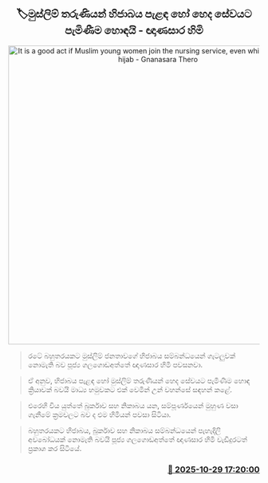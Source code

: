 <p align='center'><b><h2 align='center' title='It is a good act if Muslim young women join the nursing service, even while wearing the hijab - Gnanasara Thero'>🏷මුස්ලිම් තරුණියන් හිජාබය පැළඳ හෝ හෙද සේවයට පැමිණීම හොඳයි - ඥාණසාර හිමි</h2></b></p>
<p align='center'><img src='https://helakuru.sgp1.cdn.digitaloceanspaces.com/esana/images/lib/ganasara-jkm.jpg' width='600' alt='It is a good act if Muslim young women join the nursing service, even while wearing the hijab - Gnanasara Thero'></p>

> රටේ බහුතරයකට මුස්ලිම් ජනතාවගේ හිජාබය සම්බන්ධයෙන් ගැටලුවක් නොමැති බව පූජ්‍ය ගලගොඩඅත්තේ ඥාණසාර හිමි පවසනවා.

> ඒ අනුව, හිජාබය පැළඳ හෝ මුස්ලිම් තරුණියන් හෙද සේවයට පැමිණීම හොඳ ක්‍රියාවක් බවයි මාධ්‍ය හමුවකට එක් වෙමින් උන් වහන්සේ සඳහන් කළේ.

> එරෙහි විය යුත්තේ බුර්කාව සහ නිකාබය යන, සම්පූර්ණයෙන් මුහුණ වසා ගැනීමේ ක්‍රමවලට බව ද එම හිමියන් පවසා සිටියා.

> බහුතරයකට හිජාබය, බුර්කාව සහ නිකාබය සම්බන්ධයෙන් පැහැදිලි අවබෝධයක් නොමැති බවයි පූජ්‍ය ගලගොඩඅත්තේ ඥාණසාර හිමි වැඩිදුරටත් ප්‍රකාශ කර සිටියේ.



<h3 align='right'><a href='https://www.helakuru.lk/esana/p/114917/'>📅 2025-10-29 17:20:00</a></h3>
